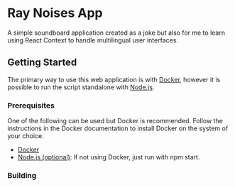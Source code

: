 # Ray Noises App

A simple soundboard application created as a joke but also for me to learn using React Context to handle multilingual user interfaces.

## Getting Started

The primary way to use this web application is with [Docker](https://www.docker.com/), however it is possible to run the script standalone with [Node.js](https://nodejs.org/).

### Prerequisites

One of the following can be used but Docker is recommended. Follow the instructions in the Docker documentation to install Docker on the system of your choice.

- [Docker](https://www.docker.com/)
- [Node.js (optional)](https://nodejs.org/): If not using Docker, just run with npm start.

### Building